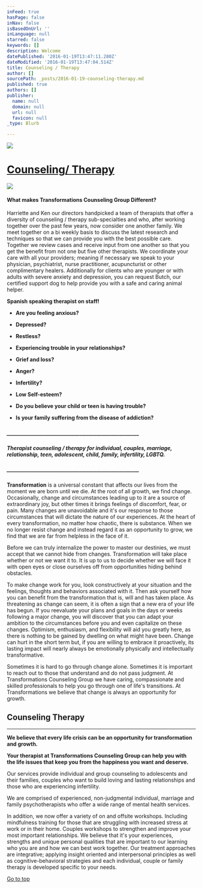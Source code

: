 ```yaml
---
inFeed: true
hasPage: false
inNav: false
isBasedOnUrl: ''
inLanguage: null
starred: false
keywords: []
description: Welcome
datePublished: '2016-01-19T13:47:11.280Z'
dateModified: '2016-01-19T13:47:04.514Z'
title: Counseling / Therapy
author: []
sourcePath: _posts/2016-01-19-counseling-therapy.md
published: true
authors: []
publisher:
  name: null
  domain: null
  url: null
  favicon: null
_type: Blurb

---
```

![](https://s3-us-west-2.amazonaws.com/the-grid-img/p/e9b3cd51367f46dd40a05f3b9aa377caef175031.png)

# [Counseling][0][/ Therapy][0]
![](https://the-grid-user-content.s3-us-west-2.amazonaws.com/56eb7f79-3aed-4d41-b73f-8b395a874a6e.jpg)

#### What makes Transformations Counseling Group Different?

Harriette and Ken our directors handpicked a team of therapists that offer a diversity of counseling / therapy sub-specialties and who, after working together over the past few years, now consider one another family. We meet together on a bi weekly basis to discuss the latest research and techniques so that we can provide you with the best possible care. Together we review cases and receive input from one another so that you get the benefit from not one but five other therapists. We coordinate your care with all your providers;  meaning if necessary we speak to your physician, psychiatrist, nurse practitioner, acupuncturist or other complimentary healers. Additionally for clients who are younger or with adults with severe anxiety and depression, you can request Butch, our certified support dog to help provide you with a  safe and caring animal helper.

**Spanish speaking therapist on staff!**

* **Are you feeling anxious?**
* **Depressed?**
* **Restless?**
* **Experiencing trouble in your relationships?**
* **Grief and loss?**

* **Anger?**
* **Infertility?**
* **Low Self-esteem?**
* **Do you believe your child or teen is having trouble?**
* **Is your family suffering from the disease of addiction?**

##### 

##### **\_\_\_\_\_\_\_\_\_\_\_\_\_\_\_\_\_\_\_\_\_\_\_\_\_\_\_\_\_\_\_\_\_\_\_\_\_\_\_\_\_\_\_\_\_\_\_\_\_\_\_\_\_**

##### Therapist counseling / therapy for individual, couples, marriage, relationship, teen, adolescent, child, family, infertility, LGBTQ.

##### **\_\_\_\_\_\_\_\_\_\_\_\_\_\_\_\_\_\_\_\_\_\_\_\_\_\_\_\_\_\_\_\_\_\_\_\_\_\_\_\_\_\_\_\_\_\_\_\_\_\_\_\_\_**

**Transformation** is a universal constant that affects our lives from the moment we are born until we die. At the root of all growth, we find change. Occasionally, change and circumstances leading up to it are a source of extraordinary joy, but other times it brings feelings of discomfort, fear, or pain. Many changes are unavoidable and it's our response to those circumstances that will dictate the nature of our experiences. At the heart of every transformation, no matter how chaotic, there is substance. When we no longer resist change and instead regard it as an opportunity to grow, we find that we are far from helpless in the face of it.

Before we can truly internalize the power to master our destinies, we must accept that we cannot hide from changes. Transformation will take place whether or not we want it to. It is up to us to decide whether we will face it with open eyes or close ourselves off from opportunities hiding behind obstacles.

To make change work for you, look constructively at your situation and the feelings, thoughts and behaviors associated with it. Then ask yourself how you can benefit from the transformation that is, will and has taken place. As threatening as change can seem, it is often a sign that a new era of your life has begun. If you reevaluate your plans and goals in the days or weeks following a major change, you will discover that you can adapt your ambition to the circumstances before you and even capitalize on these changes. Optimism, enthusiasm, and flexibility will aid you greatly here, as there is nothing to be gained by dwelling on what might have been. Change can hurt in the short term but, if you are willing to embrace it proactively, its lasting impact will nearly always be emotionally physically and intellectually transformative.

Sometimes it is hard to go through change alone. Sometimes it is important to reach out to those that understand and do not pass judgment. At Transformations Counseling Group we have caring, compassionate and skilled professionals to help you go through one of life's transitions. At Transformations we believe that change is always an opportunity for growth.

## Counseling Therapy

****

**We believe that every life crisis can be an opportunity for transformation and growth.**

**Your therapist at Transformations Counseling Group can help you with the life issues that keep you from the happiness you want and deserve.**

Our services provide individual and group counseling to adolescents and their families, couples who want to build loving and lasting relationships and those who are experiencing infertility.

We are comprised of experienced, non-judgmental individual, marriage and family psychotherapists who offer a wide range of mental health services.

In addition, we now offer a variety of on and offsite workshops. Including mindfulness training for those that are struggling with increased stress at work or in their home. Couples workshops to strengthen and improve your most important relationships. We believe that it's your experiences, strengths and unique personal qualities that are important to our learning who you are and how we can best work together. Our treatment approaches are integrative; applying insight oriented and interpersonal principles as well as cognitive-behavioral strategies and each individual, couple or family therapy is developed specific to your needs.

[Go to top][1]

[0]: null
[1]: http://transformations-counseling.net/